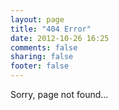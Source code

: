 ```yaml
---
layout: page
title: "404 Error"
date: 2012-10-26 16:25
comments: false
sharing: false
footer: false
---
```

Sorry, page not found...

